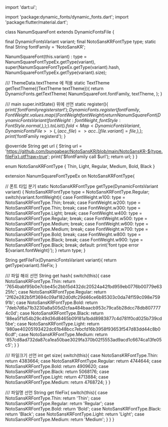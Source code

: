 import 'dart:ui';

import 'package:dynamic_fonts/dynamic_fonts.dart';
import 'package:flutter/material.dart';

class NanumSquareFont extends DynamicFontsFile {

  final DynamicFontsVariant variant;
  final NotoSansKRFontType type;
  static final String fontFamily = 'NotoSansKR';

  NanumSquareFont(this.variant)
      :
        type = NanumSquareFontTypeEx.getType(variant),
        super(NanumSquareFontTypeEx.getType(variant).hash, NanumSquareFontTypeEx.getType(variant).size);

  /// ThemeData.textTheme 에 적용
  static TextTheme getTextTheme({TextTheme textTheme}){
    return DynamicFonts.getTextTheme(
      NanumSquareFont.fontFamily,
      textTheme,
    );
  }

  /// main super.initState() 위에 선언
  static register(){
    print('$fontFamily register start');
    DynamicFonts.register(
      fontFamily,
      FontWeight.values.map((FontWeight fontWeight){
        return NanumSquareFont(
          DynamicFontsVariant(
            fontWeight: fontWeight,
            fontStyle: FontStyle.normal,
          ),
        );
      }).toList()
          .fold<Map<DynamicFontsVariant, DynamicFontsFile>>(
        {},
            (acc, file) => acc..[file.variant] = file,
      ),
    );
    print('$fontFamily registerd');
  }

  @override
  String get url {
    String url = 'https://github.com/bungabear/NotoSansKR/blob/main/NotoSansKR-${type.fileFix}.otf?raw=true';
    print('$fontFamily call $url');
    return url;
  }
}

enum NotoSansKRFontType {
  Thin, Light, Regular, Medium, Bold, Black
}

extension NanumSquareFontTypeEx on NotoSansKRFontType{

  // 폰트 타입 분기
  static NotoSansKRFontType getType(DynamicFontsVariant variant) {
    NotoSansKRFontType type = NotoSansKRFontType.Regular;
    switch(variant.fontWeight){
      case FontWeight.w100:
        type = NotoSansKRFontType.Thin;
        break;
      case FontWeight.w200:
        type = NotoSansKRFontType.Thin;
        break;
      case FontWeight.w300:
        type = NotoSansKRFontType.Light;
        break;
      case FontWeight.w400:
        type = NotoSansKRFontType.Regular;
        break;
      case FontWeight.w500:
        type = NotoSansKRFontType.Medium;
        break;
      case FontWeight.w600:
        type = NotoSansKRFontType.Medium;
        break;
      case FontWeight.w700:
        type = NotoSansKRFontType.Bold;
        break;
      case FontWeight.w800:
        type = NotoSansKRFontType.Black;
        break;
      case FontWeight.w900:
        type = NotoSansKRFontType.Black;
        break;
      default:
        print('font type error ${variant.fontWeight}');
    }
    return type;
  }

  String getFileFix(DynamicFontsVariant variant){
    return getType(variant).fileFix;
  }

  /// 파일 해쉬 선언
  String get hash{
    switch(this){
      case NotoSansKRFontType.Thin:
        return '7654babf95b0e7cbe45c2bb15d432dc20524a42fbd959eb0776b00779e6325fc';
      case NotoSansKRFontType.Regular:
        return '2f62e282b5ff3694c09af182d0dfc29d46ce6b85303c0da74f159c098e75991b';
      case NotoSansKRFontType.Bold:
        return '7deb7d6a71b3230a8a505d2cfaa484baacb953c79ca5b28dcc78db8077774c0d';
      case NotoSansKRFontType.Black:
        return '88ea5f1d54b29c49d36d8465b09181a1bdd8983877c4d781f0cd025b739cd5be';
      case NotoSansKRFontType.Light:
        return '980ae40205193422dc61b48bcc7ebcfd16b3958f93653f547d83dd44c8b06cdf';
      case NotoSansKRFontType.Medium:
        return '857cd8ad732da87ca1ea50bae3029fa370b02f5553ad9acd1c6674ca13fe05c5';
    }
  }

  /// 파일크기 선언
  int get size{
    switch(this){
      case NotoSansKRFontType.Thin:
        return 4383664;
      case NotoSansKRFontType.Regular:
        return 4744644;
      case NotoSansKRFontType.Bold:
        return 4909620;
      case NotoSansKRFontType.Black:
        return 5068176;
      case NotoSansKRFontType.Light:
        return 4713884;
      case NotoSansKRFontType.Medium:
        return 4768724;
    }
  }

  /// 파일명 선언
  String get fileFix{
    switch(this){
      case NotoSansKRFontType.Thin:
        return 'Thin';
      case NotoSansKRFontType.Regular:
        return 'Regular';
      case NotoSansKRFontType.Bold:
        return 'Bold';
      case NotoSansKRFontType.Black:
        return 'Black';
      case NotoSansKRFontType.Light:
        return 'Light';
      case NotoSansKRFontType.Medium:
        return 'Medium';
    }
  }
}